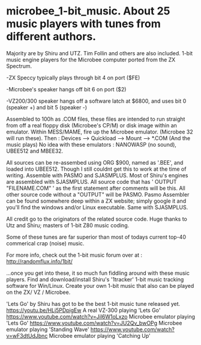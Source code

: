 # microbee_1-bit_music. About 25 music players with tunes from different authors.
Majority are by Shiru and UTZ. Tim Follin and others are also included.
1-bit music engine players for the Microbee computer ported from the ZX Spectrum. 

-ZX Speccy typically plays through bit 4 on port ($FE)

-Microbee's speaker hangs off bit 6 on port ($2)

-VZ200/300 speaker hangs off a software latch at $6800, and uses bit 0 (speaker +) and bit 5 (speaker -)


Assembled to 100h as .COM files, these files are intended to run straight from off a real floppy disk (Microbee's CP/M) or disk image within an emulator.
Within MESS/MAME, fire up the Microbee emulator. (Microbee 32 will run these).
Then : Devices --> Quickload --> Mount --> *.COM      (And the music plays)
No idea with these emulators : NANOWASP (no sound), UBEE512 and MBEE32.

All sources can be re-assembed using ORG $900, named as '.BEE', and loaded into UBEE512. 
Though I still couldnt get this to work at the time of writing.
Assemble with PASMO and SJASMPLUS.
Most of Shiru's engines are assembled with SJASMPLUS. All source code that has ' OUTPUT "FILENAME.COM" ' as the first statement after comments will be this.
All other source code without a "OUTPUT" will be PASMO.
Pasmo Assembler can be found somewhere deep within a ZX website; simply google it and you'll find the windows and/or Linux executable. Same with SJASMPLUS.


All credit go to the originators of the related source code.
Huge thanks to Utz and Shiru; masters of 1-bit Z80 music coding.

Some of these tunes are far superior than most of todays current top-40 commerical crap (noise) music.

For more info, check out the 1-bit music forum over at : http://randomflux.info/1bit/

...once you get into these, it so much fun fiddling around with these music players.
Find and download/install Shiru's '1tracker' 1-bit music tracking software for Win/Linux. Create your own 1-bit music that also can be played on the ZX/ VZ / Microbee.

'Lets Go' by Shiru has got to be the best 1-bit music tune released yet.
https://youtu.be/HLj5PDpigEw								  A real VZ-300 playing 'Lets Go'
https://www.youtube.com/watch?v=Jil6W1oLxzo   Microbee emulator playing 'Lets Go'
https://www.youtube.com/watch?v=JU2Qv_bwOPg	  Microbee emulator playing 'Standing Wave'
https://www.youtube.com/watch?v=wF3dtUdJbnc		Microbee emulator playing 'Catching Up'


